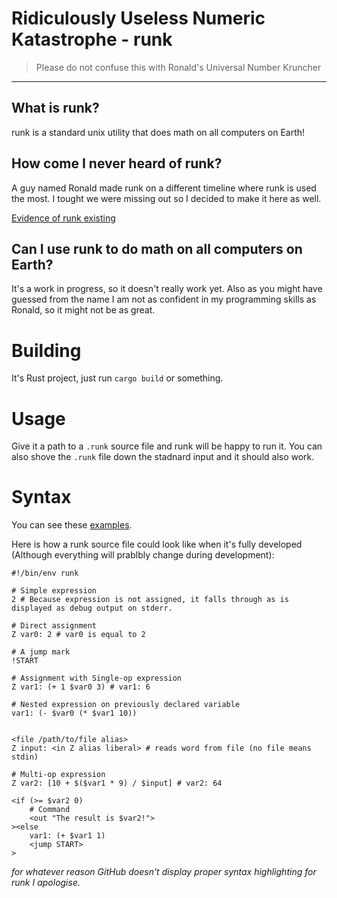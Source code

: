 # Ridiculously Useless Numeric Katastrophe - runk
> Please do not confuse this with Ronald's Universal Number Kruncher

* * *

## What is runk?
runk is a standard unix utility that does math on all computers on Earth!

## How come I never heard of runk?
A guy named Ronald made runk on a different timeline where runk is used the most.
I tought we were missing out so I decided to make it here as well.

[Evidence of runk existing](https://twitter.com/6thgrade4ever/status/1433519577892327424)

## Can I use runk to do math on all computers on Earth?
It's a work in progress, so it doesn't really work yet. Also as you might have 
guessed from the name I am not as confident in my programming skills as Ronald, 
so it might not be as great.

# Building
It's Rust project, just run `cargo build` or something.

# Usage
Give it a path to a `.runk` source file and runk will be happy to run it.
You can also shove the `.runk` file down the stadnard input 
and it should also work.

# Syntax
You can see these [examples](examples/).

Here is how a runk source file could look like when it's fully developed (Although everything will prablbly change during development):

```runk
#!/bin/env runk

# Simple expression
2 # Because expression is not assigned, it falls through as is displayed as debug output on stderr.

# Direct assignment
Z var0: 2 # var0 is equal to 2

# A jump mark
!START

# Assignment with Single-op expression
Z var1: (+ 1 $var0 3) # var1: 6

# Nested expression on previously declared variable
var1: (- $var0 (* $var1 10))


<file /path/to/file alias>
Z input: <in Z alias liberal> # reads word from file (no file means stdin)

# Multi-op expression
Z var2: [10 + $($var1 * 9) / $input] # var2: 64

<if (>= $var2 0)
    # Command
    <out "The result is $var2!">
><else
    var1: (+ $var1 1)
    <jump START>
>
```

*for whatever reason GitHub doesn't display proper syntax highlighting for runk I apologise.*
